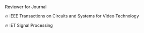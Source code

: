 Reviewer for Journal

🔥 IEEE Transactions on Circuits and Systems for Video Technology

🔥 IET Signal Processing
